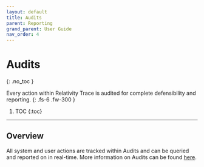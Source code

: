 ```yaml
---
layout: default
title: Audits
parent: Reporting
grand_parent: User Guide
nav_order: 4
---
```


# Audits
{: .no_toc }

Every action within Relativity Trace is audited for complete defensibility and reporting.
{: .fs-6 .fw-300 }

1. TOC
{:toc}

---
## Overview
All system and user actions are tracked within Audits and can be queried and reported on in real-time. More information on Audits can be found [here](https://help.relativity.com/RelativityOne/Content/Relativity/Audit/Audit.htm).
